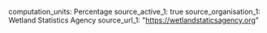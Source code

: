 computation_units: Percentage
source_active_1: true
source_organisation_1: Wetland Statistics Agency
source_url_1: "https://wetlandstaticsagency.org"
